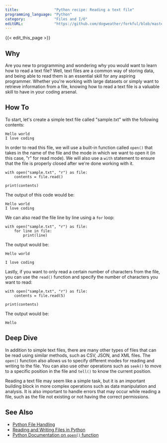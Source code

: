 ```yaml
---
title:                "Python recipe: Reading a text file"
programming_language: "Python"
category:             "Files and I/O"
editURL:              "https://github.com/dogweather/forkful/blob/master/content/en/python/reading-a-text-file.md"
---
```


{{< edit_this_page >}}

## Why
Are you new to programming and wondering why you would want to learn how to read a text file? Well, text files are a common way of storing data, and being able to read them is an essential skill for any aspiring programmer. Whether you're working with large datasets or simply want to retrieve information from a file, knowing how to read a text file is a valuable skill to have in your coding arsenal.

## How To
To start, let's create a simple text file called "sample.txt" with the following contents:
```
Hello world
I love coding
```
In order to read this file, we will use a built-in function called `open()` that takes in the name of the file and the mode in which we want to open it (in this case, "r" for read mode). We will also use a `with` statement to ensure that the file is properly closed after we're done working with it.

```
with open("sample.txt", "r") as file:
    contents = file.read()

print(contents)
```

The output of this code would be:

```
Hello world
I love coding
```

We can also read the file line by line using a `for` loop:

```
with open("sample.txt", "r") as file:
    for line in file:
        print(line)
```

The output would be:

```
Hello world

I love coding
```

Lastly, if you want to only read a certain number of characters from the file, you can use the `read()` function and specify the number of characters you want to read:

```
with open("sample.txt", "r") as file:
    contents = file.read(5)

print(contents)
```

The output would be:

```
Hello
```

## Deep Dive
In addition to simple text files, there are many other types of files that can be read using similar methods, such as CSV, JSON, and XML files. The `open()` function also allows us to specify different modes for reading and writing to the file. You can also use other operations such as `seek()` to move to a specific position in the file and `tell()` to know the current position.

Reading a text file may seem like a simple task, but it is an important building block in more complex operations such as data manipulation and analysis. It is also important to handle errors that may occur while reading a file, such as the file not existing or not having the correct permissions.

## See Also
- [Python File Handling](https://www.w3schools.com/python/python_file_handling.asp)
- [Reading and Writing Files in Python](https://realpython.com/read-write-files-python/)
- [Python Documentation on `open()` function](https://docs.python.org/3/library/functions.html#open)